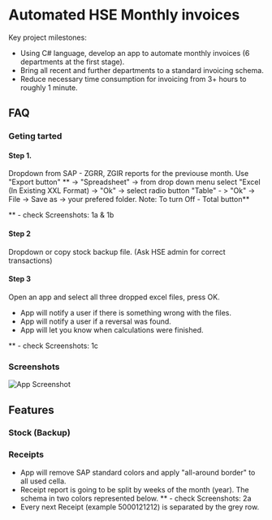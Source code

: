 
# Automated HSE Monthly invoices

 Key project milestones:

 - Using C# language, develop an app to automate monthly invoices (6 departments at the first stage).
 - Bring all recent and further departments to a standard invoicing schema.
 - Reduce necessary time consumption for invoicing from 3+ hours to roughly 1 minute.


## FAQ

### Geting tarted
#### Step 1.

Dropdown from SAP - ZGRR, ZGIR reports for the previouse month. Use 
"Export button" ** -> "Spreadsheet" -> from drop down menu select "Excel 
(In Existing XXL Format) -> "Ok" -> select radio button "Table" - > "Ok" -> 
File -> Save as -> your prefered folder. Note: To turn Off - Total button**

** - check Screenshots: 1a & 1b
#### Step 2

Dropdown or copy stock backup file. (Ask HSE admin for correct transactions)

#### Step 3

Open an app and select all three dropped excel files, press OK.
 - App will notify a user if there is something wrong with the files.
 - App will notify a user if a reversal was found.
 - App will let you know when calculations were finished.

 ** - check Screenshots: 1c

  
### Screenshots

![App Screenshot](https://via.placeholder.com/468x300?text=App+Screenshot+Here)

  
## Features

### Stock (Backup)
### Receipts
 - App will remove SAP standard colors and apply "all-around border" to all used cella.
 - Receipt report is going to be split by weeks of the month (year). The schema in two colors represented below. ** - check Screenshots: 2a 
 - Every next Receipt (example 5000121212) is separated by the grey row.
